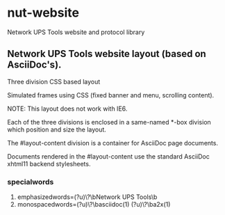 # nut-website
Network UPS Tools website and protocol library

## Network UPS Tools website layout (based on AsciiDoc's).

Three division CSS based layout

Simulated frames using CSS (fixed banner and menu, scrolling content).

NOTE: This layout does not work with IE6.

Each of the three divisions is enclosed in a same-named *-box division which position and size the layout.

The #layout-content division is a container for AsciiDoc page documents.

Documents rendered in the #layout-content use the standard AsciiDoc xhtml11 backend stylesheets.

### specialwords
1. emphasizedwords=(?u)\\?\bNetwork UPS Tools\b
2. monospacedwords=(?u)\\?\basciidoc\(1\) (?u)\\?\ba2x\(1\)
